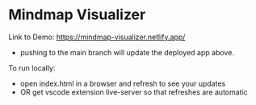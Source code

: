 # Mindmap Visualizer

Link to Demo: https://mindmap-visualizer.netlify.app/

- pushing to the main branch will update the deployed app above.

To run locally:

- open index.html in a browser and refresh to see your updates
- OR get vscode extension live-server so that refreshes are automatic
